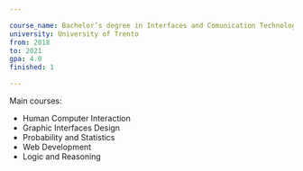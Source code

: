 ```yaml
---

course_name: Bachelor’s degree in Interfaces and Comunication Technologies
university: University of Trento
from: 2018
to: 2021
gpa: 4.0
finished: 1

---
```


Main courses: 
- Human Computer Interaction
- Graphic Interfaces Design
- Probability and Statistics
- Web Development
- Logic and Reasoning